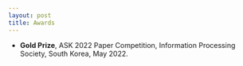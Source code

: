 ```yaml
---
layout: post
title: Awards
---
```


* **Gold Prize**, ASK 2022 Paper Competition, Information Processing Society, South Korea, May 2022.
